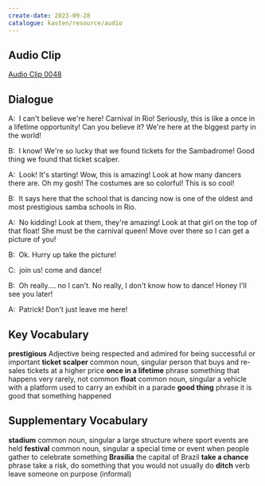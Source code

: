 ```yaml
---
create-date: 2023-09-28
catalogue: kasten/resource/audio
---
```


## Audio Clip
[Audio Clip 0048](https://archive.org/download/englishpod_all/englishpod_0048dg.mp3)

## Dialogue
A:  I can't believe we're here!  Carnival in Rio! Seriously, this is like a once in a lifetime opportunity! Can you believe it?  We're here at the biggest party in the world!

B:  I know!  We're so lucky that we found tickets for the Sambadrome!  Good thing we found that ticket scalper.

A:  Look!  It's starting!  Wow, this is amazing!  Look at how many dancers there are.  Oh my gosh! The costumes are so colorful! This is so cool!

B:  It says here that the school that is dancing now is one of the oldest and most prestigious samba schools in Rio.

A:  No kidding! Look at them, they're amazing! Look at that girl on the top of that float!  She must be the carnival queen! Move over there  so I can get a picture of you!

B:  Ok.  Hurry up take the picture!

C:  join us! come and dance!

B:  Oh really....  no I can't. No really, I don't know how to dance! Honey I'll see you later!

A:  Patrick!  Don't just leave me here!

## Key Vocabulary
**prestigious**          Adjective               being respected and admired for being successful or important
**ticket scalper**       common noun, singular   person that buys and re-sales tickets at a higher price
**once in a lifetime**   phrase                  something that happens very rarely, not common
**float**                common noun, singular   a vehicle with a platform used to carry an exhibit in a parade
**good thing**           phrase                  it is good that something happened

## Supplementary Vocabulary
**stadium**         common noun, singular   a large structure where sport events are held
**festival**        common noun, singular   a special time or event when people gather to celebrate something
**Brasilia**                                the capital of Brazil
**take a chance**   phrase                  take a risk, do something that you would not usually do
**ditch**           verb                    leave someone on purpose (informal)
